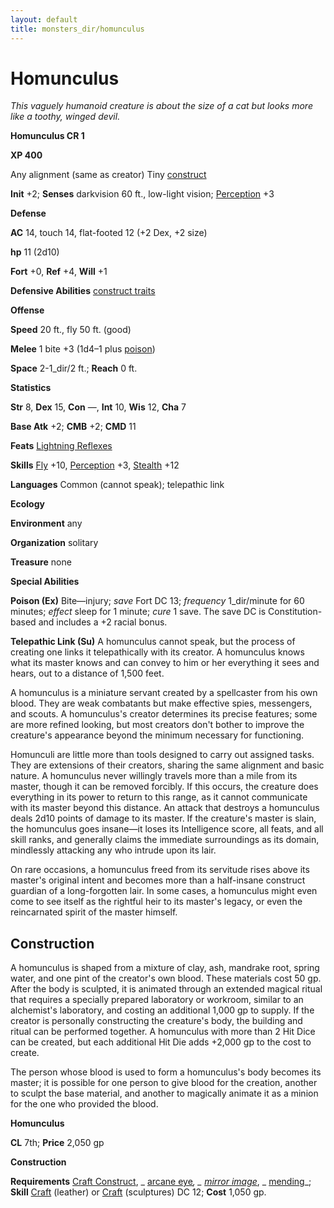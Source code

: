 ```yaml
---
layout: default
title: monsters_dir/homunculus
---
```

# Homunculus

_This vaguely humanoid creature is about the size of a cat but looks more like a toothy, winged devil._

**Homunculus CR 1**

**XP 400**

Any alignment (same as creator) Tiny [construct](creatureTypes#_construct)

**Init** +2; **Senses** darkvision 60 ft., low-light vision; [Perception](../skills_dir/perception#_perception) +3

**Defense**

**AC** 14, touch 14, flat-footed 12 (+2 Dex, +2 size)

**hp** 11 (2d10)

**Fort** +0, **Ref** +4, **Will** +1

**Defensive Abilities** [construct traits](universalMonsterRules#_construct-traits)

**Offense**

**Speed** 20 ft., fly 50 ft. (good)

**Melee** 1 bite +3 (1d4–1 plus [poison](universalMonsterRules#_poison))

**Space** 2-1_dir/2 ft.; **Reach** 0 ft.

**Statistics**

**Str** 8, **Dex** 15, **Con** —, **Int** 10, **Wis** 12, **Cha** 7

**Base Atk** +2; **CMB** +2; **CMD** 11

**Feats** [Lightning Reflexes](../feats#_lightning-reflexes)

**Skills** [Fly](../skills_dir/fly#_fly) +10, [Perception](../skills_dir/perception#_perception) +3, [Stealth](../skills_dir/stealth#_stealth) +12

**Languages** Common (cannot speak); telepathic link

**Ecology**

**Environment** any

**Organization** solitary

**Treasure** none

**Special Abilities**

**Poison (Ex)** Bite—injury; _save_ Fort DC 13; _frequency_ 1_dir/minute for 60 minutes; _effect_ sleep for 1 minute; _cure_ 1 save. The save DC is Constitution-based and includes a +2 racial bonus.

**Telepathic Link (Su)** A homunculus cannot speak, but the process of creating one links it telepathically with its creator. A homunculus knows what its master knows and can convey to him or her everything it sees and hears, out to a distance of 1,500 feet.

A homunculus is a miniature servant created by a spellcaster from his own blood. They are weak combatants but make effective spies, messengers, and scouts. A homunculus's creator determines its precise features; some are more refined looking, but most creators don't bother to improve the creature's appearance beyond the minimum necessary for functioning.

Homunculi are little more than tools designed to carry out assigned tasks. They are extensions of their creators, sharing the same alignment and basic nature. A homunculus never willingly travels more than a mile from its master, though it can be removed forcibly. If this occurs, the creature does everything in its power to return to this range, as it cannot communicate with its master beyond this distance. An attack that destroys a homunculus deals 2d10 points of damage to its master. If the creature's master is slain, the homunculus goes insane—it loses its Intelligence score, all feats, and all skill ranks, and generally claims the immediate surroundings as its domain, mindlessly attacking any who intrude upon its lair.

On rare occasions, a homunculus freed from its servitude rises above its master's original intent and becomes more than a half-insane construct guardian of a long-forgotten lair. In some cases, a homunculus might even come to see itself as the rightful heir to its master's legacy, or even the reincarnated spirit of the master himself.

## Construction

A homunculus is shaped from a mixture of clay, ash, mandrake root, spring water, and one pint of the creator's own blood. These materials cost 50 gp. After the body is sculpted, it is animated through an extended magical ritual that requires a specially prepared laboratory or workroom, similar to an alchemist's laboratory, and costing an additional 1,000 gp to supply. If the creator is personally constructing the creature's body, the building and ritual can be performed together. A homunculus with more than 2 Hit Dice can be created, but each additional Hit Die adds +2,000 gp to the cost to create.

The person whose blood is used to form a homunculus's body becomes its master; it is possible for one person to give blood for the creation, another to sculpt the base material, and another to magically animate it as a minion for the one who provided the blood.

**Homunculus**

**CL** 7th; **Price** 2,050 gp

**Construction**

**Requirements** [Craft Construct](monsterFeats#_craft-construct), _ [arcane eye](../spells_dir/arcaneEye#_arcane-eye)_, _ [mirror image](../spells_dir/mirrorImage#_mirror-image)_, _ [mending](../spells_dir/mending#_mending)_; **Skill** [Craft](../skills_dir/craft#_craft) (leather) or [Craft](../skills_dir/craft#_craft) (sculptures) DC 12; **Cost** 1,050 gp.

